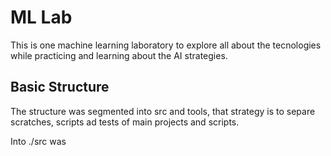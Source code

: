# ML Lab

This is one machine learning laboratory to explore all about the tecnologies while practicing and learning about the AI strategies.

## Basic Structure
The structure was segmented into src and tools, that strategy is to separe scratches, scripts ad tests of main projects and scripts.

Into ./src was 